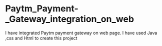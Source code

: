 # Paytm_Payment-_Gateway_integration_on_web
I have integrated Paytm payment gateway on web page.
I have used Java ,css and Html to create this project
